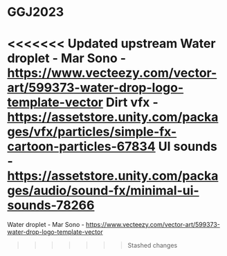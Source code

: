 # GGJ2023

<<<<<<< Updated upstream
Water droplet - Mar Sono - https://www.vecteezy.com/vector-art/599373-water-drop-logo-template-vector
Dirt vfx - https://assetstore.unity.com/packages/vfx/particles/simple-fx-cartoon-particles-67834
UI sounds - https://assetstore.unity.com/packages/audio/sound-fx/minimal-ui-sounds-78266
=======
Water droplet - Mar Sono - https://www.vecteezy.com/vector-art/599373-water-drop-logo-template-vector
>>>>>>> Stashed changes

